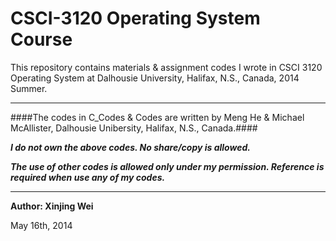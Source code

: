 CSCI-3120 Operating System Course
=========

This repository contains materials & assignment codes I wrote in CSCI 3120 Operating System at Dalhousie University, Halifax, N.S., Canada, 2014 Summer.

***

####The codes in C_Codes & Codes are written by Meng He & Michael McAllister, Dalhousie Unibersity, Halifax, N.S., Canada.####

***I do not own the above codes. No share/copy is allowed.***

***The use of other codes is allowed only under my permission. Reference is required when use any of my codes.***

***

**Author: Xinjing Wei**

May 16th, 2014
